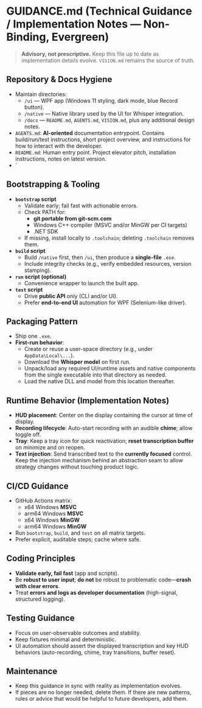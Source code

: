 # GUIDANCE.md (Technical Guidance / Implementation Notes — Non-Binding, Evergreen)

> **Advisory, not prescriptive.** Keep this file up to date as implementation details evolve. `VISION.md` remains the source of truth.

## Repository & Docs Hygiene

- Maintain directories:
  - `/ui` — WPF app (Windows 11 styling, dark mode, blue Record button).
  - `/native` — Native library used by the UI for Whisper integration.
  - `/docs` — `README.md`, `AGENTS.md`, `VISION.md`, plus any additional design notes.
- `AGENTS.md`: **AI-oriented** documentation entrypoint. Contains build/run/test instructions, short project overview, and instructions for how to interact with the developer.
- `README.md`: Human entry point. Project elevator pitch, installation instructions, notes on latest version.
- `

## Bootstrapping & Tooling

- **`bootstrap` script**
  - Validate early; fail fast with actionable errors.
  - Check PATH for:
    - **git portable from git-scm.com**
    - Windows C++ compiler (MSVC and/or MinGW per CI targets)
    - .NET SDK
  - If missing, install locally to `.toolchain`; deleting `.toolchain` removes them.
- **`build` script**
  - Build `/native` first, then `/ui`, then produce a **single-file** `.exe`.
  - Include integrity checks (e.g., verify embedded resources, version stamping).
- **`run` script (optional)**
  - Convenience wrapper to launch the built app.
- **`test` script**
  - Drive **public API** only (CLI and/or UI).
  - Prefer **end-to-end UI** automation for WPF (Selenium-like driver).

## Packaging Pattern

- Ship one `.exe`.
- **First-run behavior**:
  - Create or reuse a user-space directory (e.g., under `AppData\Local\...`).
  - Download the **Whisper model** on first run.
  - Unpack/load any required UI/runtime assets and native components from the single executable into that directory as needed.
  - Load the native DLL and model from this location thereafter.

## Runtime Behavior (Implementation Notes)

- **HUD placement**: Center on the display containing the cursor at time of display.
- **Recording lifecycle**: Auto-start recording with an audible **chime**; allow toggle off.
- **Tray**: Keep a tray icon for quick reactivation; **reset transcription buffer** on minimize and on reopen.
- **Text injection**: Send transcribed text to the **currently focused** control. Keep the injection mechanism behind an abstraction seam to allow strategy changes without touching product logic.

## CI/CD Guidance

- GitHub Actions matrix:
  - x64 Windows **MSVC**
  - arm64 Windows **MSVC**
  - x64 Windows **MinGW**
  - arm64 Windows **MinGW**
- Run `bootstrap`, `build`, and `test` on all matrix targets.
- Prefer explicit, auditable steps; cache where safe.

## Coding Principles

- **Validate early, fail fast** (app and scripts).
- Be **robust to user input**; **do not** be robust to problematic code—**crash with clear errors**.
- Treat **errors and logs as developer documentation** (high-signal, structured logging).

## Testing Guidance

- Focus on user-observable outcomes and stability.
- Keep fixtures minimal and deterministic.
- UI automation should assert the displayed transcription and key HUD behaviors (auto-recording, chime, tray transitions, buffer reset).

## Maintenance

- Keep this guidance in sync with reality as implementation evolves.
- If pieces are no longer needed, delete them. If there are new patterns, rules or advice that would be helpful to future developers, add them.
